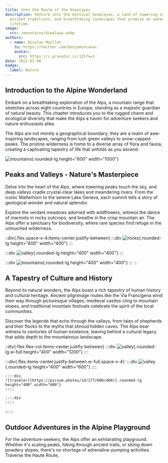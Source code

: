 ```yaml
---
title: Into the Realm of the Himalayas
description: Venture into the mystical Himalayas, a land of towering summits,
  ancient traditions, and breathtaking landscapes that promise an adventure of a
  lifetime.
image:
  src: /mountains/himalaya.webp
authors:
  - name: Nicolas Maillet
    to: https://twitter.com/benjamincanac
    avatar:
      src: https://i.pravatar.cc/125?u=1
date: 2022-07-08
badge:
  label: Nature
---
```


## Introduction to the Alpine Wonderland

Embark on a breathtaking exploration of the Alps, a mountain range that stretches across eight countries in Europe, standing as a majestic guardian of natural beauty. This chapter introduces you to the rugged charm and ecological diversity that make the Alps a haven for adventure seekers and nature enthusiasts alike.

The Alps are not merely a geographical boundary; they are a realm of awe-inspiring landscapes, ranging from lush green valleys to snow-capped peaks. The pristine wilderness is home to a diverse array of flora and fauna, creating a captivating tapestry of life that unfolds as you ascend.

![mountains](https://picsum.photos/id/11/1000/600){.rounded-lg height="600" width="1000"}

## Peaks and Valleys - Nature's Masterpiece

Delve into the heart of the Alps, where towering peaks touch the sky, and deep valleys cradle crystal-clear lakes and meandering rivers. From the iconic Matterhorn to the serene Lake Geneva, each summit tells a story of geological wonder and natural splendor.

Explore the verdant meadows adorned with wildflowers, witness the dance of marmots in rocky outcrops, and breathe in the crisp mountain air. The Alps offer a sanctuary for biodiversity, where rare species find refuge in the untouched wilderness.

::div{.flex.space-x-4.items-center.justify-between}
  :::div
  ![rocks](https://picsum.photos/id/15/400/400){.rounded-lg height="400" width="400"}
  :::

  :::div
  ![valley](https://picsum.photos/id/28/400/400){.rounded-lg height="400" width="400"}
  :::

  :::div
  ![mountains](https://picsum.photos/id/29/400/400){.rounded-lg height="400" width="400"}
  :::
::

## A Tapestry of Culture and History

Beyond its natural wonders, the Alps boast a rich tapestry of human history and cultural heritage. Ancient pilgrimage routes like the Via Francigena wind their way through picturesque villages, medieval castles cling to mountain slopes, and traditional mountain festivals celebrate the spirit of the local communities.

Discover the legends that echo through the valleys, from tales of shepherds and their flocks to the myths that shroud hidden caves. The Alps bear witness to centuries of human existence, leaving behind a cultural legacy that adds depth to the mountainous landscape.

::div{.flex.flex-col.items-center.justify-between}
  :::div
  ![valley](https://picsum.photos/id/118/1200/400){.rounded-lg.w-full height="400" width="1200"}
  :::

  :::div{.flex.items-center.justify-between.w-full.space-x-4}
    ::::div
    ![valley](https://picsum.photos/id/121/600/400){.rounded-lg height="400" width="600"}
    ::::
  
    ::::div
    ![traveler](https://picsum.photos/id/177/600/400){.rounded-lg height="400" width="600"}
    ::::
  
    ::::div
    ::::
  :::
::

## Outdoor Adventures in the Alpine Playground

For the adventure-seekers, the Alps offer an exhilarating playground. Whether it's scaling peaks, hiking through ancient trails, or skiing down powdery slopes, there's no shortage of adrenaline-pumping activities. Traverse the Haute Route,
